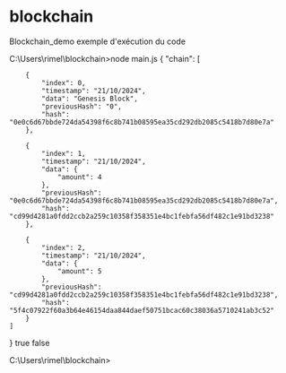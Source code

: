 # blockchain
Blockchain_demo exemple d'exécution du code

C:\Users\rimel\blockchain>node main.js
{
    "chain": [
    
        {
            "index": 0,
            "timestamp": "21/10/2024",
            "data": "Genesis Block",
            "previousHash": "0",
            "hash": "0e0c6d67bbde724da54398f6c8b741b08595ea35cd292db2085c5418b7d80e7a"
        },
        
        {
            "index": 1,
            "timestamp": "21/10/2024",
            "data": {
                "amount": 4
            },
            "previousHash": "0e0c6d67bbde724da54398f6c8b741b08595ea35cd292db2085c5418b7d80e7a",
            "hash": "cd99d4281a0fdd2ccb2a259c10358f358351e4bc1febfa56df482c1e91bd3238"
        },
        
        {
            "index": 2,
            "timestamp": "21/10/2024",
            "data": {
                "amount": 5
            },
            "previousHash": "cd99d4281a0fdd2ccb2a259c10358f358351e4bc1febfa56df482c1e91bd3238",
            "hash": "5f4c07922f60a3b64e46154daa844daef50751bcac60c38036a5710241ab3c52"
        }
    ]
}
true
false

C:\Users\rimel\blockchain>
